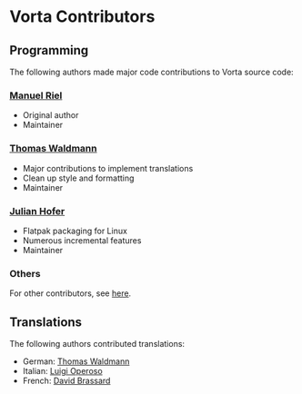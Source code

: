# Vorta Contributors

## Programming
The following authors made major code contributions to Vorta source code:

### [Manuel Riel](https://github.com/m3nu)
- Original author
- Maintainer

### [Thomas Waldmann](https://github.com/ThomasWaldmann)
- Major contributions to implement translations
- Clean up style and formatting
- Maintainer

### [Julian Hofer](https://github.com/Hofer-Julian)
- Flatpak packaging for Linux
- Numerous incremental features
- Maintainer

### Others
For other contributors, see [here](https://github.com/borgbase/vorta/graphs/contributors).


## Translations
The following authors contributed translations:

- German: [Thomas Waldmann](https://github.com/ThomasWaldmann)
- Italian: [Luigi Operoso](https://github.com/brokenpip3)
- French: [David Brassard](https://github.com/dbrassard)
